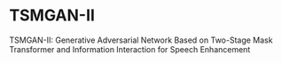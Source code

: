 # TSMGAN-II
TSMGAN-II: Generative Adversarial Network Based on Two-Stage Mask Transformer and Information Interaction for Speech Enhancement
